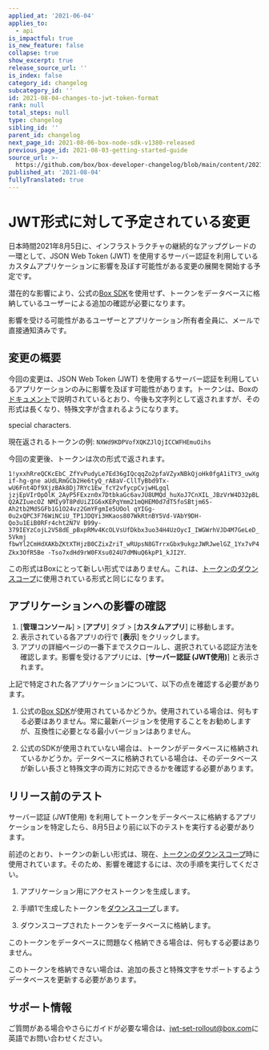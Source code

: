 ```yaml
---
applied_at: '2021-06-04'
applies_to:
  - api
is_impactful: true
is_new_feature: false
collapse: true
show_excerpt: true
release_source_url: ''
is_index: false
category_id: changelog
subcategory_id: ''
id: 2021-08-04-changes-to-jwt-token-format
rank: null
total_steps: null
type: changelog
sibling_id: ''
parent_id: changelog
next_page_id: 2021-08-06-box-node-sdk-v1380-released
previous_page_id: 2021-08-03-getting-started-guide
source_url: >-
  https://github.com/box/box-developer-changelog/blob/main/content/2021/08-04-changes-to-jwt-token-format.md
published_at: '2021-08-04'
fullyTranslated: true
---
```

# JWT形式に対して予定されている変更

日本時間2021年8月5日に、インフラストラクチャの継続的なアップグレードの一環として、JSON Web Token (JWT) を使用するサーバー認証を利用しているカスタムアプリケーションに影響を及ぼす可能性がある変更の展開を開始する予定です。

潜在的な影響により、公式の[Box SDK][box-sdks]を使用せず、トークンをデータベースに格納しているユーザーによる追加の確認が必要になります。

影響を受ける可能性があるユーザーとアプリケーション所有者全員に、メールで直接通知済みです。

<!-- more -->

## 変更の概要

今回の変更は、JSON Web Token (JWT) を使用するサーバー認証を利用しているアプリケーションのみに影響を及ぼす可能性があります。トークンは、Boxの[ドキュメント][tokendoc]で説明されているとおり、今後も文字列として返されますが、その形式は長くなり、特殊文字が含まれるようになります。

<!--alex ignore special-->

special characters.

現在返されるトークンの例: `NXWd9KDPVofXQKZJlQjICCWFHEmuOihs`

今回の変更後、トークンは次の形式で返されます。

`1!yxxhRreQCKcEbC_ZfYvPudyLe7Ed36gIQcqqZo2pfaVZyxNBkQjoHk0fgA1iTY3_uwXgif-hg-gne
aUdLRmGCb2He6tyQ_rA8aV-CllTyBbd9Tx-wU6Fnt4Df9XjzBAk8Dj7RYc1Ew_fcY2vfycpCvjwHLgql
jzjEpVIrOpOlK_2AyP5FExzn0x7DtbkaGc6avJU8UMQd_huXoJ7CnXIL_JBzVrW4D32pBLQ2AZIuecOZ
NMIy9T8PdUiZIG6xKEPqYmm21mQHEM0d7dT5foSBtjm65-Ah2tb2MdSGFb1G1O24vz2GmYFgmIe5UOol
qYIGg-0u2xQPC3F76WiNCiU_TP1JDQYi3HKaos807WkRtnBY5Vd-VAbY9DH-Qo3u1EiB0RFr4cht2N7V
B99y-379IEYzCojL2V58dE_pBxpRMv4KcOLVsUfDkbx3uo34H4UzOycI_IWGWrhVJD4M7GeLeD_5Vkmj
fbwYl2CmHdXAKbZKtXTHjzB0CZixZriT_wRUpsN8GTrrxGbx9ukgzJWRJwelGZ_1Yx7vP4Zkx3OfR5Be
-Tso7xdHd9rW0FXsu024U7dMNuQ6kpP1_kJI2Y`. 

この形式はBoxにとって新しい形式ではありません。これは、[トークンのダウンスコープ][downscope]に使用されている形式と同じになります。 

## アプリケーションへの影響の確認

1. \[**管理コンソール**] > \[**アプリ**] タブ > \[**カスタムアプリ**] に移動します。
2. 表示されている各アプリの行で \[**表示**] をクリックします。
3. アプリの詳細ページの一番下までスクロールし、選択されている認証方法を確認します。影響を受けるアプリには、\[**サーバー認証 (JWT使用)**] と表示されます。 

上記で特定された各アプリケーションについて、以下の点を確認する必要があります。 

1. 公式の[Box SDK][box-sdks]が使用されているかどうか。使用されている場合は、何もする必要はありません。常に最新バージョンを使用することをお勧めしますが、互換性に必要となる最小バージョンはありません。

<!--alex ignore special-->

2. 公式のSDKが使用されていない場合は、トークンがデータベースに格納されているかどうか。データベースに格納されている場合は、そのデータベースが新しい長さと特殊文字の両方に対応できるかを確認する必要があります。

## リリース前のテスト

サーバー認証 (JWT使用) を利用してトークンをデータベースに格納するアプリケーションを特定したら、8月5日より前に以下のテストを実行する必要があります。

前述のとおり、トークンの新しい形式は、現在、[トークンのダウンスコープ][downscope]時に使用されています。そのため、影響を確認するには、次の手順を実行してください。

1. アプリケーション用にアクセストークンを生成します。
   <!--alex ignore special-->

2. 手順1で生成したトークンを[ダウンスコープ][downscope]します。
   <!--alex ignore special-->

3. ダウンスコープされたトークンをデータベースに格納します。

このトークンをデータベースに問題なく格納できる場合は、何もする必要はありません。

<!--alex ignore special-->

このトークンを格納できない場合は、追加の長さと特殊文字をサポートするようデータベースを更新する必要があります。

## サポート情報

ご質問がある場合やさらにガイドが必要な場合は、[jwt-set-rollout@box.com](mailto:jwt-set-rollout@box.com)に英語でお問い合わせください。

[box-sdks]: https://developer.box.com/sdks-and-tools

[tokendoc]: https://developer.box.com/reference/post-oauth2-token/

[downscope]: https://developer.box.com/guides/authentication/access-tokens/downscope
